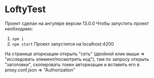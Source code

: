 # LoftyTest

Проект сделан на ангуляре версии 13.0.0
Чтобы запустить проект необходимо:
1. `npm i`
2. `npm start`
Проект запустится на localhost:4200

На странице аторизации открыть "сеть" (двойной клик мыши => "исследовать элемент/посмотреть код"), там по запросу открыть "заголовки", скопировать токен авторизации и вставить его в proxy.conf.json => "Authorization"
